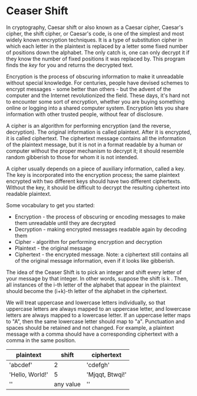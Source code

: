 # Ceaser Shift
In cryptography, Caesar shift or also known as a Caesar cipher, Caesar's cipher, the shift cipher, or Caesar's code, is one of the simplest and most widely known encryption techniques. It is a type of substitution cipher in which each letter in the plaintext is replaced by a letter some fixed number of positions down the alphabet. The only catch is, one can only decrypt it if they know the number of fixed positions it was replaced by. This program finds the _key_ for you and returns the decrypted text.

Encryption is the process of obscuring information to make it unreadable without special knowledge. For centuries, people have devised schemes to encrypt messages - some better than others - but the advent of the computer and the Internet revolutionized the field. These days, it's hard not to encounter some sort of encryption, whether you are buying something online or logging into a shared computer system. Encryption lets you share information with other trusted people, without fear of disclosure.

A cipher is an algorithm for performing encryption (and the reverse, decryption). The original information is called plaintext. After it is encrypted, it is called ciphertext. The ciphertext message contains all the information of the plaintext message, but it is not in a format readable by a human or computer without the proper mechanism to decrypt it; it should resemble random gibberish to those for whom it is not intended.

A cipher usually depends on a piece of auxiliary information, called a key. The key is incorporated into the encryption process; the same plaintext encrypted with two different keys should have two different ciphertexts. Without the key, it should be difficult to decrypt the resulting ciphertext into readable plaintext.

Some vocabulary to get you started:

- Encryption - the process of obscuring or encoding messages to make them unreadable until they are decrypted
- Decryption - making encrypted messages readable again by decoding them
- Cipher - algorithm for performing encryption and decryption
- Plaintext - the original message
- Ciphertext - the encrypted message. Note: a ciphertext still contains all of the original message information, even if it looks like gibberish.

The idea of the Ceaser Shift is to pick an integer and shift every letter of your message by that integer. In other words, suppose the shift is k . Then, all instances of the i-th letter of the alphabet that appear in the plaintext should become the (i+k)-th letter of the alphabet in the ciphertext.

We will treat uppercase and lowercase letters individually, so that uppercase letters are always mapped to an uppercase letter, and lowercase letters are always mapped to a lowercase letter. If an uppercase letter maps to "A", then the same lowercase letter should map to "a". Punctuation and spaces should be retained and not changed. For example, a plaintext message with a comma should have a corresponding ciphertext with a comma in the same position.

|    plaintext    |  shift    |  ciphertext      |
| ----------------|-----------|------------------|
| 'abcdef'        |    2      |  'cdefgh'        |
| 'Hello, World!' |    5      |  'Mjqqt, Btwqi!' |
| ''              | any value |  ''              |

